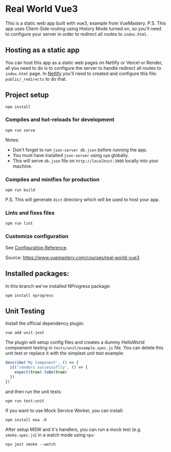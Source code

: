 # Real World Vue3

This is a static web app built with vue3, example from VueMastery.
P.S. This app uses Client-Side routing using History Mode turned on, so you'll need to configure your server in order to redirect all routes to `index.html`.

## Hosting as a static app
You can host this app as a static web pages on Netlify or Vercel or Render, all you need to do is to configure the server to handle redirect all routes to `index.html` page. In [Netlify](https://docs.netlify.com/routing/redirects/rewrites-proxies/#history-pushstate-and-single-page-apps) you'll need to created and configure this file: `public/_redirects` to do that.

## Project setup
```
npm install
```

### Compiles and hot-reloads for development
```
npm run serve
```
Notes:
- Don't forget to run `json-server db.json` before running the app.
- You must have installed `json-server` using `npm` globally.
- This will serve `db.json` file on `http://localhost:3000` locally into your machine.

### Compiles and minifies for production
```
npm run build
```
P.S. This will generate `dist` directory which will be used to host your app.

### Lints and fixes files
```
npm run lint
```

### Customize configuration
See [Configuration Reference](https://cli.vuejs.org/config/).

Source: https://www.vuemastery.com/courses/real-world-vue3

## Installed packages:
In this branch we've installed NProgress package:
```
npm install nprogress
```

## Unit Testing
Install the official dependency plugin:
```
vue add unit-jest
```
The plugin will setup config files and creates a dummy HelloWorld compoenent testing in `tests/unit/example.spec.js` file.
You can delete this unit test or replace it with the simplest unit test example:
```js
describe('My Component', () => {
  it('renders successuflly', () => {
    expect(true).toBe(true)
  })
})
```
and then run the unit tests:
```
npm run test:unit
```
If you want to use Mock Service Worker, you can install:
```
npm install msw -D
```
After setup MSW and it's handlers, you can run a mock test (e.g. `smoke.spec.js`) in a watch mode using `npx`:
```
npx jest smoke --watch
```